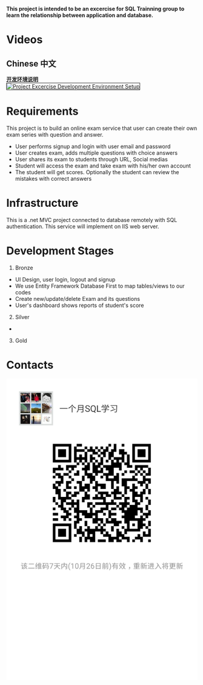 **This project is intended to be an excercise for SQL Trainning group to learn the relationship between application and database.**

# Videos

## Chinese 中文
<a href="http://www.youtube.com/watch?feature=player_embedded&v=NtGRqajrjfY
" target="_blank">**开发环境说明**</br><img src="http://img.youtube.com/vi/NtGRqajrjfY/default.jpg" 
alt="Project Excercise Development Environment Setup" width="120" height="90" border="1" /></a>

# Requirements

This project is to build an online exam service that user can create their own exam series with question and answer. 

- User performs signup and login with user email and password
- User creates exam, adds multiple questions with choice answers
- User shares its exam to students through URL, Social medias
- Student will access the exam and take exam with his/her own account
- The student will get scores. Optionally the student can review the mistakes with correct answers


# Infrastructure
This is a .net MVC project connected to database remotely with SQL authentication. This service will implement on IIS web server. 

# Development Stages
1. Bronze
  * UI Design, user login, logout and signup
  * We use Entity Framework Database First to map tables/views to our codes
  * Create new/update/delete Exam and its questions
  * User's dashboard shows reports of student's score
2. Silver
  * 
3. Gold

# Contacts
![微信群](/Excercises/Content/mmqrcode.png "微信群")